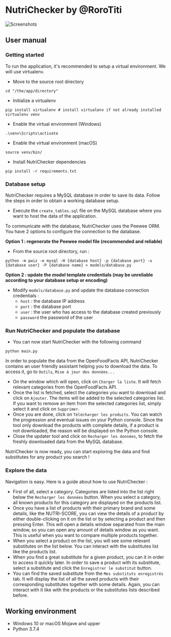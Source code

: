 # NutriChecker by @RoroTiti

![Screenshots](https://i.imgur.com/jU9H4kz.png)

## User manual

### Getting started

To run the application, it's recommended to setup a virtual environment. We will use virtualenv.

- Move to the source root directory
```
cd "/the/app/directory"
```

- Initialize a virtualenv
```
pip install virtualenv # install virtualenv if not already installed
virtualenv venv
```

- Enable the virtual environment (Windows)
```
.\venv\Scripts\activate
```

- Enable the virtual environment (macOS)
```
source venv/bin/
```

- Install NutriChecker dependencies
```
pip install -r requirements.txt
```

### Database setup

NutriChecker requires a MySQL database in order to save its data. 
Follow the steps in order to obtain a working database setup. 

- Execute the ``create_tables.sql`` file on the MySQL database where you want to host the data of the application.

To communicate with the database, NutriChecker uses the Peewee ORM. You have 2 options to configure the connection to the database.

**Option 1 : regenerate the Peewee model file (recommended and reliable)** 

- From the source root directory, run :
````
python -m pwiz -e mysql -H {database host} -p {database port} -u {database user} -P {database name} > models/database.py
````

**Option 2 : update the model template credentials (may be unreliable according to your database setup or encoding)** 

- Modify ``models/database.py`` and update the database connection credentials :
  - ``host`` : the database IP address
  - ``port`` : the database port
  - ``user`` : the user who has access to the database created previously
  - ``password`` the password of the user

### Run NutriChecker and populate the database

- You can now start NutriChecker with the following command
```
python main.py
```

In order to populate the data from the OpenFoodFacts API, NutriChecker contains an user friendly assistant helping you to download the data.
To access it, go to ``Outils``, ``Mise à jour des données...``

- On the window which will open, click on ``Charger la liste``. It will fetch relevant categories from the OpenFoodFacts API.
- Once the list is fetched, select the categories you want to download and click on ``Ajouter``. The items will be added to the selected categories list.
If you want to remove an item from the selected categories list, simply select it and click on ``Supprimer``.
- Once you are done, click on ``Télécharger les produits``. You can watch the progression and eventual issues on your Python console.
Since the tool only download the products with complete details, if a product is not downloaded, the reason will be displayed on the Python console.
- Close the updater tool and click on ``Recharger les données``, to fetch the freshly downloaded data from the MySQL database.

NutriChecker is now ready, you can start exploring the data and find substitutes for any product you search !

### Explore the data

Navigation is easy. Here is a guide about how to use NutriChecker :

- First of all, select a category. Categories are listed into the list right below the ``Recharger les données`` button.
When you select a category, all known products for this category are displayed on the products list.
- Once you have a list of products with their primary brand and some details, like the NUTRI-SCORE, 
you can view the details of a product by either double-clicking on it on the list or by selecting a product and then pressing Enter.
This will open a details window separated from the main window, so you can open any amount of details window as you want.
This is useful when you want to compare multiple products together.
- When you select a product on the list, you will see some relevant substitutes on the list below.
You can interact with the substitutes list like the products list.
- When you find a great substitute for a given product, you can it in order to access it quickly later.
In order to save a product with its substitute, select a substitute and click the ``Enregistrer le substitut`` button.
- You can find the saved substitute from the ``Mes substituts enregistrés`` tab.
It will display the list of all the saved products with their corresponding substitutes together with some details.
Again, you can interact with it like with the products or the substitutes lists described before.  

## Working environment
- Windows 10 or macOS Mojave and upper
- Python 3.7.4